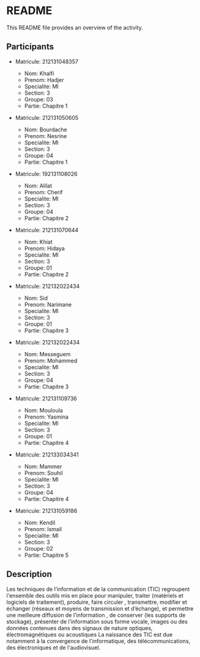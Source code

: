 # README

This README file provides an overview of the activity.

## Participants

- Matricule: 212131048357
  - Nom: Khalfi
  - Prenom: Hadjer
  - Specialite: MI
  - Section: 3
  - Groupe: 03
  - Partie: Chapitre 1

- Matricule: 212131050605
  - Nom: Bourdache
  - Prenom: Nesrine
  - Specialite: MI
  - Section: 3
  - Groupe: 04
  - Partie: Chapitre 1

- Matricule: 192131108026
  - Nom: Alilat
  - Prenom: Cherif
  - Specialite: MI
  - Section: 3
  - Groupe: 04
  - Partie: Chapitre 2

- Matricule: 212131070644
  - Nom: Khiat
  - Prenom: Hidaya
  - Specialite: MI
  - Section: 3
  - Groupe: 01
  - Partie: Chapitre 2

- Matricule: 212132022434
  - Nom: Sid
  - Prenom: Narimane
  - Specialite: MI
  - Section: 3
  - Groupe: 01
  - Partie: Chapitre 3

- Matricule: 212132022434
  - Nom: Messeguem
  - Prenom: Mohammed
  - Specialite: MI
  - Section: 3
  - Groupe: 04
  - Partie: Chapitre 3

- Matricule: 212131109736
  - Nom: Mouloula
  - Prenom: Yasmina
  - Specialite: MI
  - Section: 3
  - Groupe: 01
  - Partie: Chapitre 4

- Matricule: 212133034341
  - Nom: Mammer
  - Prenom: Souhil
  - Specialite: MI
  - Section: 3
  - Groupe: 04
  - Partie: Chapitre 4

- Matricule: 212131059186
  - Nom: Kendil
  - Prenom: Ismail
  - Specialite: MI
  - Section: 3
  - Groupe: 02
  - Partie: Chapitre 5

## Description
Les techniques de l’information et de la communication (TIC) regroupent l'ensemble des outils mis en place pour manipuler, traiter (matériels et logiciels de traitement), produire, faire circuler , transmettre, modifier et échanger (réseaux et moyens de transmission et d’échange), et permettre une meilleure diffusion de l'information , de conserver (les supports de stockage), présenter de l’information sous forme vocale, images ou des données contenues dans des signaux de nature optiques, électromagnétiques ou acoustiques La naissance des TIC est due notamment à la convergence de l'informatique, des télécommunications, des électroniques et de l'audiovisuel.
